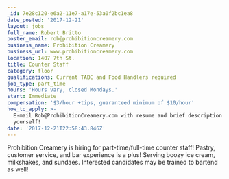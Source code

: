 ```yaml
---
_id: 7e28c120-e6a2-11e7-a17e-53a0f2bc1ea8
date_posted: '2017-12-21'
layout: jobs
full_name: Robert Britto
poster_email: rob@prohibitioncreamery.com
business_name: Prohibition Creamery
business_url: www.prohibitioncreamery.com
location: 1407 7th St.
title: Counter Staff
category: floor
qualifications: Current TABC and Food Handlers required
job_type: part_time
hours: 'Hours vary, closed Mondays.'
start: Immediate
compensation: '$3/hour +tips, guaranteed minimum of $10/hour'
how_to_apply: >-
  E-mail Rob@ProhibitionCreamery.com with resume and brief description of
  yourself!
date: '2017-12-21T22:58:43.846Z'
---
```

Prohibition Creamery is hiring for part-time/full-time counter staff! Pastry, customer service, and bar experience is a plus! Serving boozy ice cream, milkshakes, and sundaes. Interested candidates may be trained to bartend as well!
